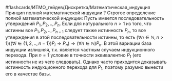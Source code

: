 #flashcards/ИТМО_гейдев/Дискретка/Математическая_индукция
Принцип полной математической индукции
?
Строгое определение полной математической индукции:
Пусть имеется последовательность утверждений $P_1, P_2, .., P_n$. Если для натурального $n > 1$ из того, что истинны все $P_1, P_2, .., P_{n-1}$ следует также истинность $P_n$, то все утверждения в этой последовательности истинны, то есть $(\forall n \in \mathbb{N}, n>1)((\forall i \in \{ 1,2,..,n-1\})P_i \Rightarrow P_n) \Rightarrow (\forall n \in \mathbb{N})P_n$.
В этой вариации база индукции излишняя, т.к. является частным случаем индукционного перехода. При $n=1$ условие в точности эквивалентно $P_1$ (его истинности не из чего следовать). Однако часто приходится доказывать истинность индукционного перехода для $P_1$, поэтому разумно вынести его в качестве базы.
